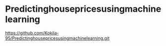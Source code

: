 # Predictinghousepricesusingmachinelearning
https://github.com/Kokila-95/Predictinghousepricesusingmachinelearning.git
